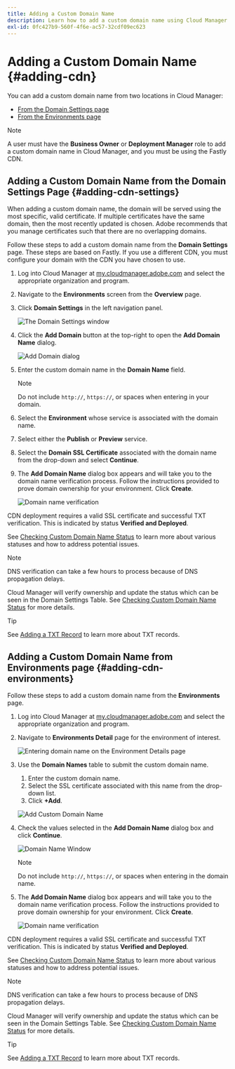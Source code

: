```yaml
---
title: Adding a Custom Domain Name
description: Learn how to add a custom domain name using Cloud Manager.
exl-id: 0fc427b9-560f-4f6e-ac57-32cdf09ec623
---
```

# Adding a Custom Domain Name {#adding-cdn}

You can add a custom domain name from two locations in Cloud Manager:

* [From the Domain Settings page](#adding-cdn-settings)
* [From the Environments page](#adding-cdn-environments)

>[!NOTE]
>
>A user must have the **Business Owner** or **Deployment Manager** role to add a custom domain name in Cloud Manager, and you must be using the Fastly CDN. 

## Adding a Custom Domain Name from the Domain Settings Page {#adding-cdn-settings}

When adding a custom domain name, the domain will be served using the most specific, valid certificate. If multiple certificates have the same domain, then the most recently updated is chosen. Adobe recommends that you manage certificates such that there are no overlapping domains.

Follow these steps to add a custom domain name from the **Domain Settings** page. These steps are based on Fastly. If you use a different CDN, you must configure your domain with the CDN you have chosen to use.

1. Log into Cloud Manager at [my.cloudmanager.adobe.com](https://my.cloudmanager.adobe.com/) and select the appropriate organization and program.

1. Navigate to the **Environments** screen from the **Overview** page.

1. Click **Domain Settings** in the left navigation panel.

   ![The Domain Settings window](/help/implementing/cloud-manager/assets/cdn/cdn-create.png)

1. Click the **Add Domain** button at the top-right to open the **Add Domain Name** dialog.

   ![Add Domain dialog](/help/implementing/cloud-manager/assets/cdn/add-cdn1.png)

1. Enter the custom domain name in the **Domain Name** field. 

   >[!NOTE] 
   >
   >Do not include `http://`, `https://`, or spaces when entering in your domain. 

1. Select the **Environment** whose service is associated with the domain name.

1. Select either the **Publish** or **Preview** service.

1. Select the **Domain SSL Certificate** associated with the domain name from the drop-down and select **Continue**.

1. The **Add Domain Name** dialog box appears and will take you to the domain name verification process. Follow the instructions provided to prove domain ownership for your environment. Click **Create**.

   ![Domain name verification](/help/implementing/cloud-manager/assets/cdn/cdn-create6.png)

CDN deployment requires a valid SSL certificate and successful TXT verification. This is indicated by status **Verified and Deployed**.

See [Checking Custom Domain Name Status](/help/implementing/cloud-manager/custom-domain-names/check-domain-name-status.md) to learn more about various statuses and how to address potential issues.

>[!NOTE]
>
>DNS verification can take a few hours to process because of DNS propagation delays.
>
>Cloud Manager will verify ownership and update the status which can be seen in the Domain Settings Table. See [Checking Custom Domain Name Status](/help/implementing/cloud-manager/custom-domain-names/check-domain-name-status.md) for more details.

>[!TIP]
>
>See [Adding a TXT Record](/help/implementing/cloud-manager/custom-domain-names/add-text-record.md) to learn more about TXT records.

## Adding a Custom Domain Name from Environments page {#adding-cdn-environments}

Follow these steps to add a custom domain name from the **Environments** page.

1. Log into Cloud Manager at [my.cloudmanager.adobe.com](https://my.cloudmanager.adobe.com/) and select the appropriate organization and program.

1. Navigate to **Environments Detail** page for the environment of interest.

   ![Entering domain name on the Environment Details page](/help/implementing/cloud-manager/assets/cdn/cdn-create4.png)

1. Use the **Domain Names** table to submit the custom domain name.

   1. Enter the custom domain name.
   1. Select the SSL certificate associated with this name from the drop-down list.
   1. Click **+Add**.

   ![Add Custom Domain Name](/help/implementing/cloud-manager/assets/cdn/cdn-create3.png)

1. Check the values selected in the **Add Domain Name** dialog box and click **Continue**.

   ![Domain Name Window](/help/implementing/cloud-manager/assets/cdn/cdn-create5.png)

   >[!NOTE]
   >
   >Do not include `http://`, `https://`, or spaces when entering in the domain name.

1. The **Add Domain Name** dialog box appears and will take you to the domain name verification process. Follow the instructions provided to prove domain ownership for your environment. Click **Create**.

   ![Domain name verification](/help/implementing/cloud-manager/assets/cdn/cdn-create6.png)

CDN deployment requires a valid SSL certificate and successful TXT verification. This is indicated by status **Verified and Deployed**.

See [Checking Custom Domain Name Status](/help/implementing/cloud-manager/custom-domain-names/check-domain-name-status.md) to learn more about various statuses and how to address potential issues.

>[!NOTE]
>
>DNS verification can take a few hours to process because of DNS propagation delays.
>
>Cloud Manager will verify ownership and update the status which can be seen in the Domain Settings Table. See [Checking Custom Domain Name Status](/help/implementing/cloud-manager/custom-domain-names/check-domain-name-status.md) for more details.

>[!TIP]
>
>See [Adding a TXT Record](/help/implementing/cloud-manager/custom-domain-names/add-text-record.md) to learn more about TXT records.
